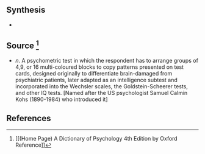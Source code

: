 ## Synthesis
- 
## Source [^1]
- $n$. A psychometric test in which the respondent has to arrange groups of 4,9, or 16 multi-coloured blocks to copy patterns presented on test cards, designed originally to differentiate brain-damaged from psychiatric patients, later adapted as an intelligence subtest and incorporated into the Wechsler scales, the Goldstein-Scheerer tests, and other IQ tests. \[Named after the US psychologist Samuel Calmin Kohs (1890-1984) who introduced it]
## References

[^1]: [[(Home Page) A Dictionary of Psychology 4th Edition by Oxford Reference]]